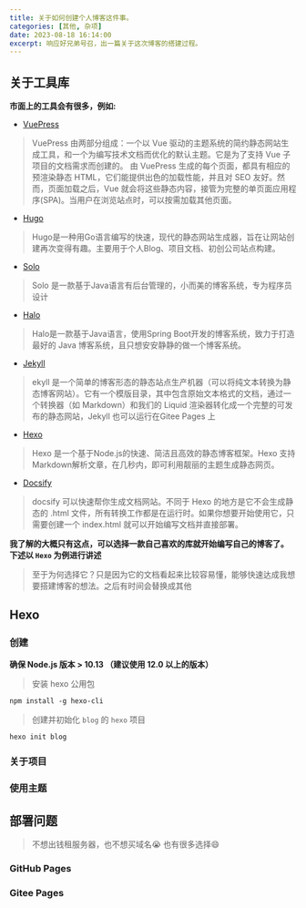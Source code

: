 ```yaml
---
title: 关于如何创建个人博客这件事。
categories: [其他, 杂项]
date: 2023-08-18 16:14:00
excerpt: 响应好兄弟号召，出一篇关于这次博客的搭建过程。
---
```


## 关于工具库
**市面上的工具会有很多，例如:**

- [VuePress](https://www.vuepress.cn/)
>VuePress 由两部分组成：一个以 Vue 驱动的主题系统的简约静态网站生成工具，和一个为编写技术文档而优化的默认主题。它是为了支持 Vue 子项目的文档需求而创建的。
>由 VuePress 生成的每个页面，都具有相应的预渲染静态 HTML，它们能提供出色的加载性能，并且对 SEO 友好。然而，页面加载之后，Vue 就会将这些静态内容，接管为完整的单页面应用程序(SPA)。当用户在浏览站点时，可以按需加载其他页面。
- [Hugo](https://gohugo.io/)
>Hugo是一种用Go语言编写的快速，现代的静态网站生成器，旨在让网站创建再次变得有趣。主要用于个人Blog、项目文档、初创公司站点构建。
- [Solo](https://b3log.org/solo/)
>Solo 是一款基于Java语言有后台管理的，小而美的博客系统，专为程序员设计
- [Halo](https://docs.halo.run/)
>Halo是一款基于Java语言，使用Spring Boot开发的博客系统，致力于打造最好的 Java 博客系统，且只想安安静静的做一个博客系统。
- [Jekyll](http://jekyllcn.com/)
>ekyll 是一个简单的博客形态的静态站点生产机器（可以将纯文本转换为静态博客网站）。它有一个模版目录，其中包含原始文本格式的文档，通过一个转换器（如 Markdown）和我们的 Liquid 渲染器转化成一个完整的可发布的静态网站，Jekyll 也可以运行在Gitee Pages 上
- [Hexo](https://hexo.io/)
>Hexo 是一个基于Node.js的快速、简洁且高效的静态博客框架。Hexo 支持Markdown解析文章，在几秒内，即可利用靓丽的主题生成静态网页。

- [Docsify](https://docsify.js.org/)
> docsify 可以快速帮你生成文档网站。不同于 Hexo 的地方是它不会生成静态的 .html 文件，所有转换工作都是在运行时。如果你想要开始使用它，只需要创建一个 index.html 就可以开始编写文档并直接部署。

**我了解的大概只有这点，可以选择一款自己喜欢的库就开始编写自己的博客了。**
**下述以 `Hexo` 为例进行讲述**

> 至于为何选择它？只是因为它的文档看起来比较容易懂，能够快速达成我想要搭建博客的想法。之后有时间会替换成其他

## Hexo
### 创建
**确保 Node.js 版本 > 10.13 （建议使用 12.0 以上的版本）**

> 安装 hexo 公用包
```txt
npm install -g hexo-cli
```

> 创建并初始化 `blog` 的 `hexo` 项目
```txt
hexo init blog
```

### 关于项目

### 使用主题
## 部署问题
> 不想出钱租服务器，也不想买域名😭
> 也有很多选择😄

### GitHub Pages
### Gitee Pages